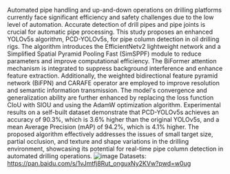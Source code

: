 Automated pipe handling and up-and-down operations on drilling platforms currently face significant efficiency and safety challenges due to the low level of automation. Accurate detection of drill pipes and pipe joints is crucial for automatic pipe processing. This study proposes an enhanced YOLOv5s algorithm, PCD-YOLOv5s, for pipe column detection in oil drilling rigs. The algorithm introduces the EfficientNetv2 lightweight network and a Simplified Spatial Pyramid Pooling Fast (SimSPPF) module to reduce parameters and improve computational efficiency. The BiFormer attention mechanism is integrated to suppress background interference and enhance feature extraction. Additionally, the weighted bidirectional feature pyramid network (BiFPN) and CARAFE operator are employed to improve resolution and semantic information transmission. The model's convergence and generalization ability are further enhanced by replacing the loss function CIoU with SIOU and using the AdamW optimization algorithm. Experimental results on a self-built dataset demonstrate that PCD-YOLOv5s achieves an accuracy of 90.3%, which is 3.6% higher than the original YOLOv5s, and a mean Average Precision (mAP) of 94.2%, which is 4.1% higher. The proposed algorithm effectively addresses the issues of small target size, partial occlusion, and texture and shape variations in the drilling environment, showcasing its potential for real-time pipe column detection in automated drilling operations.
![image](https://github.com/user-attachments/assets/f8606758-24c7-497c-862f-5fe497ae9596)
Datasets: https://pan.baidu.com/s/1vJmtfj8Rut_onguxNy2KVw?pwd=w0ug
